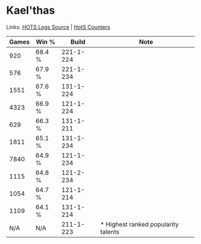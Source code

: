 # Kael'thas

Links: [HOTS Logs Source](https://www.hotslogs.com/Sitewide/HeroDetails?Hero=Kael'thas) | [HotS Counters](http://hotscounters.com/#/hero/Kael'thas)

Games  | Win %  | Build     | Note
-----  | -----  | -----     | ----
920    | 68.4 % | 221-1-224 | 
576    | 67.9 % | 221-1-234 | 
1551   | 67.6 % | 131-1-224 | 
4323   | 66.9 % | 121-1-224 | 
629    | 66.3 % | 131-1-211 | 
1811   | 65.1 % | 131-1-234 | 
7840   | 64.9 % | 121-1-234 | 
1115   | 64.8 % | 121-2-234 | 
1054   | 64.7 % | 121-1-214 | 
1109   | 64.1 % | 131-1-214 | 
N/A    | N/A    | 211-1-223 | * Highest ranked popularity talents
